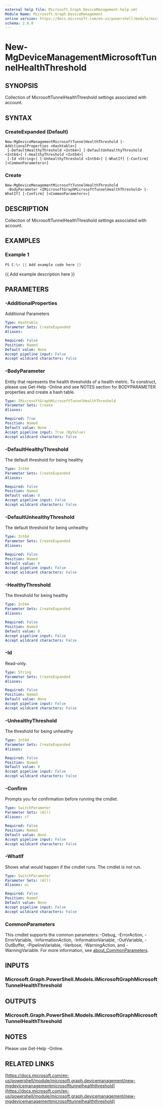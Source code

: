 ```yaml
---
external help file: Microsoft.Graph.DeviceManagement-help.xml
Module Name: Microsoft.Graph.DeviceManagement
online version: https://docs.microsoft.com/en-us/powershell/module/microsoft.graph.devicemanagement/new-mgdevicemanagementmicrosofttunnelhealththreshold
schema: 2.0.0
---
```


# New-MgDeviceManagementMicrosoftTunnelHealthThreshold

## SYNOPSIS
Collection of MicrosoftTunnelHealthThreshold settings associated with account.

## SYNTAX

### CreateExpanded (Default)
```
New-MgDeviceManagementMicrosoftTunnelHealthThreshold [-AdditionalProperties <Hashtable>]
 [-DefaultHealthyThreshold <Int64>] [-DefaultUnhealthyThreshold <Int64>] [-HealthyThreshold <Int64>]
 [-Id <String>] [-UnhealthyThreshold <Int64>] [-WhatIf] [-Confirm] [<CommonParameters>]
```

### Create
```
New-MgDeviceManagementMicrosoftTunnelHealthThreshold
 -BodyParameter <IMicrosoftGraphMicrosoftTunnelHealthThreshold> [-WhatIf] [-Confirm] [<CommonParameters>]
```

## DESCRIPTION
Collection of MicrosoftTunnelHealthThreshold settings associated with account.

## EXAMPLES

### Example 1
```powershell
PS C:\> {{ Add example code here }}
```

{{ Add example description here }}

## PARAMETERS

### -AdditionalProperties
Additional Parameters

```yaml
Type: Hashtable
Parameter Sets: CreateExpanded
Aliases:

Required: False
Position: Named
Default value: None
Accept pipeline input: False
Accept wildcard characters: False
```

### -BodyParameter
Entity that represents the health thresholds of a health metric.
To construct, please use Get-Help -Online and see NOTES section for BODYPARAMETER properties and create a hash table.

```yaml
Type: IMicrosoftGraphMicrosoftTunnelHealthThreshold
Parameter Sets: Create
Aliases:

Required: True
Position: Named
Default value: None
Accept pipeline input: True (ByValue)
Accept wildcard characters: False
```

### -DefaultHealthyThreshold
The default threshold for being healthy

```yaml
Type: Int64
Parameter Sets: CreateExpanded
Aliases:

Required: False
Position: Named
Default value: 0
Accept pipeline input: False
Accept wildcard characters: False
```

### -DefaultUnhealthyThreshold
The default threshold for being unhealthy

```yaml
Type: Int64
Parameter Sets: CreateExpanded
Aliases:

Required: False
Position: Named
Default value: 0
Accept pipeline input: False
Accept wildcard characters: False
```

### -HealthyThreshold
The threshold for being healthy

```yaml
Type: Int64
Parameter Sets: CreateExpanded
Aliases:

Required: False
Position: Named
Default value: 0
Accept pipeline input: False
Accept wildcard characters: False
```

### -Id
Read-only.

```yaml
Type: String
Parameter Sets: CreateExpanded
Aliases:

Required: False
Position: Named
Default value: None
Accept pipeline input: False
Accept wildcard characters: False
```

### -UnhealthyThreshold
The threshold for being unhealthy

```yaml
Type: Int64
Parameter Sets: CreateExpanded
Aliases:

Required: False
Position: Named
Default value: 0
Accept pipeline input: False
Accept wildcard characters: False
```

### -Confirm
Prompts you for confirmation before running the cmdlet.

```yaml
Type: SwitchParameter
Parameter Sets: (All)
Aliases: cf

Required: False
Position: Named
Default value: None
Accept pipeline input: False
Accept wildcard characters: False
```

### -WhatIf
Shows what would happen if the cmdlet runs.
The cmdlet is not run.

```yaml
Type: SwitchParameter
Parameter Sets: (All)
Aliases: wi

Required: False
Position: Named
Default value: None
Accept pipeline input: False
Accept wildcard characters: False
```

### CommonParameters
This cmdlet supports the common parameters: -Debug, -ErrorAction, -ErrorVariable, -InformationAction, -InformationVariable, -OutVariable, -OutBuffer, -PipelineVariable, -Verbose, -WarningAction, and -WarningVariable. For more information, see [about_CommonParameters](http://go.microsoft.com/fwlink/?LinkID=113216).

## INPUTS

### Microsoft.Graph.PowerShell.Models.IMicrosoftGraphMicrosoftTunnelHealthThreshold
## OUTPUTS

### Microsoft.Graph.PowerShell.Models.IMicrosoftGraphMicrosoftTunnelHealthThreshold
## NOTES
Please use Get-Help -Online.

## RELATED LINKS

[https://docs.microsoft.com/en-us/powershell/module/microsoft.graph.devicemanagement/new-mgdevicemanagementmicrosofttunnelhealththreshold](https://docs.microsoft.com/en-us/powershell/module/microsoft.graph.devicemanagement/new-mgdevicemanagementmicrosofttunnelhealththreshold)

